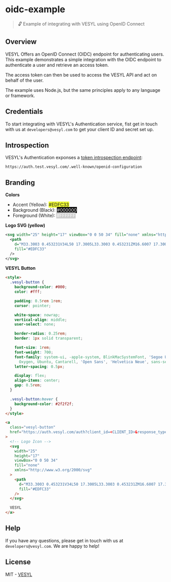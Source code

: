 # oidc-example

> 🔓 Example of integrating with VESYL using OpenID Connect

## Overview

VESYL Offers an OpenID Connect (OIDC) endpoint for authenticating users. This example demonstrates a simple integration with the OIDC endpoint to authenticate a user and retrieve an access token.

The access token can then be used to access the VESYL API and act on behalf of the user.

The example uses Node.js, but the same principles apply to any language or framework.

## Credentials

To start integrating with VESYL's Authentication service, fist get in touch with us at `developers@vesyl.com` to get your client ID and secret set up.

## Introspection

VESYL's Authentication exponses a [token introspection endpoint](https://www.oauth.com/oauth2-servers/token-introspection-endpoint/):

```
https://auth.test.vesyl.com/.well-known/openid-configuration
```

## Branding

**Colors**

- Accent (Yellow): <span style="padding:1px;height:6px;background:#EDFC33">#EDFC33</span>
- Background (Black): <span style="padding:1px;height:6px;background:#000000;color:#fff">#000000</span>
- Foreground (White): <span style="padding:1px;height:6px;color:#FFFFFF;background:#cecece">#FFFFFF</span>

**Logo SVG (yellow)**

```xml
<svg width="25" height="17" viewBox="0 0 50 34" fill="none" xmlns="http://www.w3.org/2000/svg">
  <path
    d="M33.3003 0.453231V34L50 17.3005L33.3003 0.453231ZM16.6007 17.3005L33.3003 34H16.7984L0 17.2016L16.7484 0.453231H33.3003L16.6007 17.3005Z"
    fill="#EDFC33"
  />
</svg>
```

**VESYL Button**

```html
<style>
  .vesyl-button {
    background-color: #000;
    color: #fff;

    padding: 0.5rem 1rem;
    cursor: pointer;

    white-space: nowrap;
    vertical-align: middle;
    user-select: none;

    border-radius: 0.25rem;
    border: 1px solid transparent;

    font-size: 1rem;
    font-weight: 700;
    font-family: system-ui, -apple-system, BlinkMacSystemFont, 'Segoe UI', Roboto,
      Oxygen, Ubuntu, Cantarell, 'Open Sans', 'Helvetica Neue', sans-serif;
    letter-spacing: 0.5px;

    display: flex;
    align-items: center;
    gap: 0.5rem;
  }

  .vesyl-button:hover {
    background-color: #2f2f2f;
  }
</style>

<a
  class="vesyl-button"
  href="https://auth.vesyl.com/auth?client_id=<CLIENT_ID>&response_type=code&state=<STATE>&redirect_uri=<REDIRECT_URI>&scope=openid%20offline_access"
>
  <!-- Logo Icon -->
  <svg
    width="25"
    height="17"
    viewBox="0 0 50 34"
    fill="none"
    xmlns="http://www.w3.org/2000/svg"
  >
    <path
      d="M33.3003 0.453231V34L50 17.3005L33.3003 0.453231ZM16.6007 17.3005L33.3003 34H16.7984L0 17.2016L16.7484 0.453231H33.3003L16.6007 17.3005Z"
      fill="#EDFC33"
    />
  </svg>

  VESYL
</a>
```

## Help

If you have any questions, please get in touch with us at `developers@vesyl.com`. We are happy to help!

## License

MIT - [VESYL](https://vesyl.com)
